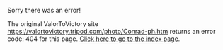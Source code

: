 

Sorry there was an error!

The original ValorToVictory site https://valortovictory.tripod.com/photo/Conrad-ph.htm returns an error code: 404 for this page. [Click here to go to the index page](../index.md).